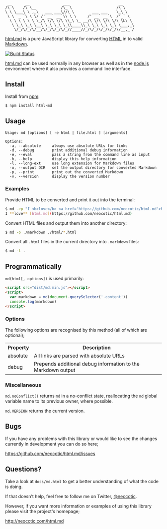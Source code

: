     __      __               ___                      __     
    /\ \    /\ \__           /\_ \                    /\ \    
    \ \ \___\ \ ,_\   ___ ___\//\ \        ___ ___    \_\ \   
     \ \  _ `\ \ \/ /' __` __`\\ \ \     /' __` __`\  /'_` \  
      \ \ \ \ \ \ \_/\ \/\ \/\ \\_\ \_ __/\ \/\ \/\ \/\ \L\ \ 
       \ \_\ \_\ \__\ \_\ \_\ \_\\____\\_\ \_\ \_\ \_\ \___,_\
        \/_/\/_/\/__/\/_/\/_/\/_//____//_/\/_/\/_/\/_/\/__,_ /

[html.md][] is a pure JavaScript library for converting [HTML][] in to valid
[Markdown][].

[![Build Status](https://secure.travis-ci.org/neocotic/html.md.png)](http://travis-ci.org/neocotic/html.md)

[html.md][] can be used normally in any browser as well as in the [node.js][]
environment where it also provides a command line interface.

## Install

Install from [npm][]:

``` bash
$ npm install html-md
```

## Usage

```
Usage: md [options] [ -e html | file.html ] [arguments]

Options:
  -a, --absolute     always use absolute URLs for links
  -d, --debug        print additional debug information
  -e, --eval         pass a string from the command line as input
  -h, --help         display this help information
  -l, --long-ext     use long extension for Markdown files
  -o, --output DIR   set the output directory for converted Markdown
  -p, --print        print out the converted Markdown
  -v, --version      display the version number
```

### Examples

Provide HTML to be converted and print it out into the terminal:

``` bash
$ md -ep "I <b>love</b> <a href='https://github.com/neocotic/html.md'>html.md</a>"
I **love** [html.md](https://github.com/neocotic/html.md)
```

Convert HTML files and output them into another directory:

``` bash
$ md -o ./markdown ./html/*.html
```

Convert all `.html` files in the current directory into `.markdown` files:

``` bash
$ md -l .
```

## Programmatically

`md(html[, options])` is used primarily:

``` html
<script src="dist/md.min.js"></script>
<script>
  var markdown = md(document.querySelector('.content'))
  console.log(markdown)
</script>
```

### Options

The following options are recognised by this method (all of which are optional);

<table>
  <tr>
    <th>Property</th>
    <th>Description</th>
  </tr>
  <tr>
    <td>absolute</td>
    <td>All links are parsed with absolute URLs</td>
  </tr>
  <tr>
    <td>debug</td>
    <td>Prepends additional debug information to the Markdown output</td>
  </tr>
</table>

### Miscellaneous

`md.noConflict()` returns `md` in a no-conflict state, reallocating the `md`
global variable name to its previous owner, where possible.

`md.VERSION` returns the current version.

## Bugs

If you have any problems with this library or would like to see the changes
currently in development you can do so here;

https://github.com/neocotic/html.md/issues

## Questions?

Take a look at `docs/md.html` to get a better understanding of what the code is
doing.

If that doesn't help, feel free to follow me on Twitter, [@neocotic][].

However, if you want more information or examples of using this library please
visit the project's homepage;

http://neocotic.com/html.md

[@neocotic]: https://twitter.com/neocotic
[html]: http://en.wikipedia.org/wiki/HTML
[html.md]: http://neocotic.com/html.md
[markdown]: http://en.wikipedia.org/wiki/Markdown
[node.js]: http://nodejs.org
[npm]: http://npmjs.org